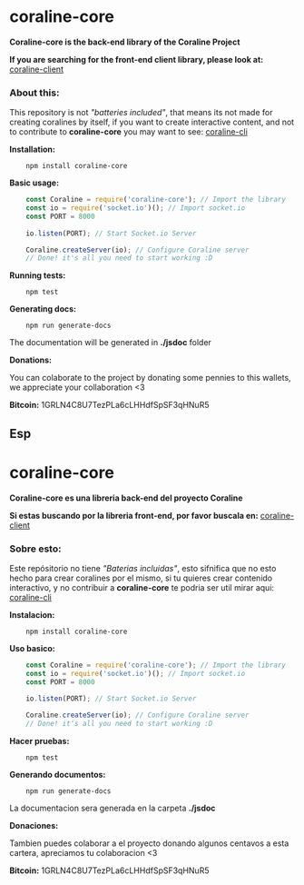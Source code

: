 # coraline-core
**Coraline-core is the back-end library of the Coraline Project**

**If you are searching for the front-end client library, please look at:** [coraline-client](https://github.com/CamiloTD/coraline-client)

### About this:
This repository is not *"batteries included"*, that means its not made for creating coralines by itself, if you want to create interactive content, and not to contribute to **coraline-core** you may want to see: [coraline-cli](https://github.com/CamiloTD/coraline-cli)

**Installation:**
```batch
	npm install coraline-core
```
**Basic usage:**
```javascript
	const Coraline = require('coraline-core'); // Import the library
	const io = require('socket.io')(); // Import socket.io
	const PORT = 8000
	
	io.listen(PORT); // Start Socket.io Server

	Coraline.createServer(io); // Configure Coraline server
	// Done! it's all you need to start working :D
```

**Running tests:**

```batch
	npm test
```

**Generating docs:**

```batch
	npm run generate-docs
```
The documentation will be generated in **./jsdoc** folder

**Donations:**

You can colaborate to the project by donating some pennies to this wallets, we appreciate your collaboration <3

**Bitcoin:** 1GRLN4C8U7TezPLa6cLHHdfSpSF3qHNuR5

## Esp

# coraline-core

**Coraline-core es una libreria back-end del proyecto Coraline**

**Si estas buscando por la libreria front-end, por favor buscala en:** [coraline-client](https://github.com/CamiloTD/coraline-client)

### Sobre esto:
Este repósitorio no tiene *"Baterias incluidas"*, esto sifnifica que no esto hecho para crear coralines por el mismo, si tu quieres crear contenido interactivo, y no contribuir a **coraline-core** te podria ser util mirar aqui: [coraline-cli](https://github.com/CamiloTD/coraline-cli)

**Instalacion:**
```batch
	npm install coraline-core
```
**Uso basico:**
```javascript
	const Coraline = require('coraline-core'); // Import the library
	const io = require('socket.io')(); // Import socket.io
	const PORT = 8000
	
	io.listen(PORT); // Start Socket.io Server

	Coraline.createServer(io); // Configure Coraline server
	// Done! it's all you need to start working :D
```

**Hacer pruebas:**

```batch
	npm test
```

**Generando documentos:**

```batch
	npm run generate-docs
```
La documentacion sera generada en la carpeta **./jsdoc**

**Donaciones:**

Tambien puedes colaborar a el proyecto donando algunos centavos a esta cartera, apreciamos tu colaboracion <3

**Bitcoin:** 1GRLN4C8U7TezPLa6cLHHdfSpSF3qHNuR5





